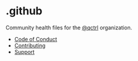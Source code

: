 # .github

Community health files for the [@qctrl](https://github.com/qctrl) organization.

- [Code of Conduct](CODE_OF_CONDUCT.md)
- [Contributing](CONTRIBUTING.md)
- [Support](SUPPORT.md)
